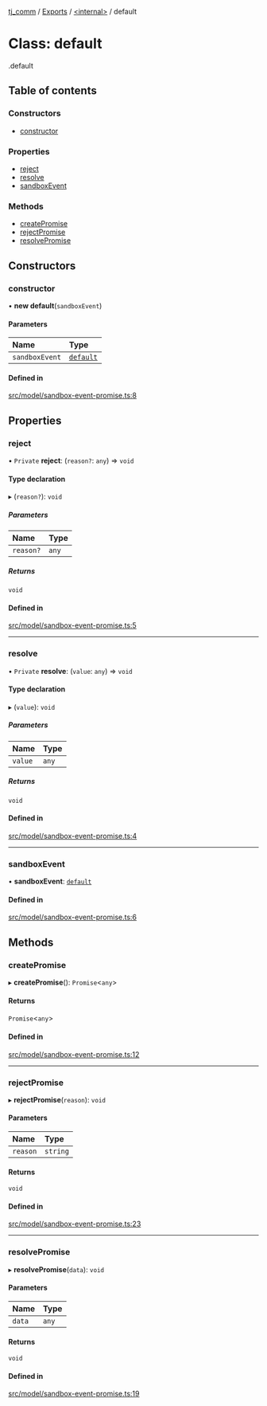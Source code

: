 [tj_comm](../README.md) / [Exports](../modules.md) / [<internal\>](../modules/internal_.md) / default

# Class: default

[<internal>](../modules/internal_.md).default

## Table of contents

### Constructors

- [constructor](internal_.default-8.md#constructor)

### Properties

- [reject](internal_.default-8.md#reject)
- [resolve](internal_.default-8.md#resolve)
- [sandboxEvent](internal_.default-8.md#sandboxevent)

### Methods

- [createPromise](internal_.default-8.md#createpromise)
- [rejectPromise](internal_.default-8.md#rejectpromise)
- [resolvePromise](internal_.default-8.md#resolvepromise)

## Constructors

### constructor

• **new default**(`sandboxEvent`)

#### Parameters

| Name | Type |
| :------ | :------ |
| `sandboxEvent` | [`default`](internal_.default-3.md) |

#### Defined in

[src/model/sandbox-event-promise.ts:8](https://github.com/digitalwohl/tjlibrary/blob/bcb5078/src/model/sandbox-event-promise.ts#L8)

## Properties

### reject

• `Private` **reject**: (`reason?`: `any`) => `void`

#### Type declaration

▸ (`reason?`): `void`

##### Parameters

| Name | Type |
| :------ | :------ |
| `reason?` | `any` |

##### Returns

`void`

#### Defined in

[src/model/sandbox-event-promise.ts:5](https://github.com/digitalwohl/tjlibrary/blob/bcb5078/src/model/sandbox-event-promise.ts#L5)

___

### resolve

• `Private` **resolve**: (`value`: `any`) => `void`

#### Type declaration

▸ (`value`): `void`

##### Parameters

| Name | Type |
| :------ | :------ |
| `value` | `any` |

##### Returns

`void`

#### Defined in

[src/model/sandbox-event-promise.ts:4](https://github.com/digitalwohl/tjlibrary/blob/bcb5078/src/model/sandbox-event-promise.ts#L4)

___

### sandboxEvent

• **sandboxEvent**: [`default`](internal_.default-3.md)

#### Defined in

[src/model/sandbox-event-promise.ts:6](https://github.com/digitalwohl/tjlibrary/blob/bcb5078/src/model/sandbox-event-promise.ts#L6)

## Methods

### createPromise

▸ **createPromise**(): `Promise`<`any`\>

#### Returns

`Promise`<`any`\>

#### Defined in

[src/model/sandbox-event-promise.ts:12](https://github.com/digitalwohl/tjlibrary/blob/bcb5078/src/model/sandbox-event-promise.ts#L12)

___

### rejectPromise

▸ **rejectPromise**(`reason`): `void`

#### Parameters

| Name | Type |
| :------ | :------ |
| `reason` | `string` |

#### Returns

`void`

#### Defined in

[src/model/sandbox-event-promise.ts:23](https://github.com/digitalwohl/tjlibrary/blob/bcb5078/src/model/sandbox-event-promise.ts#L23)

___

### resolvePromise

▸ **resolvePromise**(`data`): `void`

#### Parameters

| Name | Type |
| :------ | :------ |
| `data` | `any` |

#### Returns

`void`

#### Defined in

[src/model/sandbox-event-promise.ts:19](https://github.com/digitalwohl/tjlibrary/blob/bcb5078/src/model/sandbox-event-promise.ts#L19)
